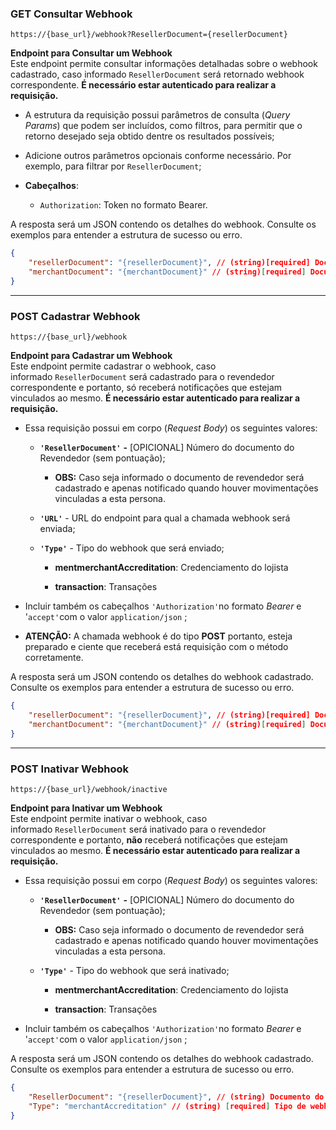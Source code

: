 
### GET Consultar Webhook
```
https://{base_url}/webhook?ResellerDocument={resellerDocument}
```

**Endpoint para Consultar um Webhook**  
Este endpoint permite consultar informações detalhadas sobre o webhook cadastrado, caso informado `ResellerDocument` será retornado webhook correspondente. **É necessário estar autenticado para realizar a requisição.**

- A estrutura da requisição possui parâmetros de consulta (_Query Params_) que podem ser incluídos, como filtros, para permitir que o retorno desejado seja obtido dentre os resultados possíveis;
    
- Adicione outros parâmetros opcionais conforme necessário. Por exemplo, para filtrar por `ResellerDocument`;
    
- **Cabeçalhos**:
    
    - `Authorization`: Token no formato Bearer.
    

A resposta será um JSON contendo os detalhes do webhook. Consulte os exemplos para entender a estrutura de sucesso ou erro.


```json
{
    "resellerDocument": "{resellerDocument}", // (string)[required] Documento do Revendedor
    "merchantDocument": "{merchantDocument}" // (string)[required] Documento do Lojista
}
```


---
### POST Cadastrar Webhook
```
https://{base_url}/webhook
```

**Endpoint para Cadastrar um Webhook**  
Este endpoint permite cadastrar o webhook, caso informado `ResellerDocument` será cadastrado para o revendedor correspondente e portanto, só receberá notificações que estejam vinculados ao mesmo. **É necessário estar autenticado para realizar a requisição.**

- Essa requisição possui em corpo (_Request Body_) os seguintes valores:
    
    - **`'ResellerDocument'`** **-** [OPICIONAL] Número do documento do Revendedor (sem pontuação);
        
        - **OBS:** Caso seja informado o documento de revendedor será cadastrado e apenas notificado quando houver movimentações vinculadas a esta persona.
        
    - **`'URL'`** - URL do endpoint para qual a chamada webhook será enviada;
        
    - **`'Type'`** - Tipo do webhook que será enviado;
        
        - **mentmerchantAccreditation**: Credenciamento do lojista
            
        - **transaction**: Transações
            
        
    
- Incluir também os cabeçalhos `'Authorization'`no formato _Bearer_ e '`accept'`com o valor `application/json` ;
    
- **ATENÇÃO:** A chamada webhook é do tipo **POST** portanto, esteja preparado e ciente que receberá está requisição com o método corretamente.
    

A resposta será um JSON contendo os detalhes do webhook cadastrado. Consulte os exemplos para entender a estrutura de sucesso ou erro.

```json
{
    "resellerDocument": "{resellerDocument}", // (string)[required] Documento do Revendedor
    "merchantDocument": "{merchantDocument}" // (string)[required] Documento do Lojista
}
```

---
### POST Inativar Webhook
```
https://{base_url}/webhook/inactive
```

**Endpoint para Inativar um Webhook**  
Este endpoint permite inativar o webhook, caso informado `ResellerDocument` será inativado para o revendedor correspondente e portanto, **não** receberá notificações que estejam vinculados ao mesmo. **É necessário estar autenticado para realizar a requisição.**

- Essa requisição possui em corpo (_Request Body_) os seguintes valores:
    
    - **`'ResellerDocument'`** **-** [OPICIONAL] Número do documento do Revendedor (sem pontuação);
        
        - **OBS:** Caso seja informado o documento de revendedor será cadastrado e apenas notificado quando houver movimentações vinculadas a esta persona.
        
    - **`'Type'`** - Tipo do webhook que será inativado;
        
        - **mentmerchantAccreditation**: Credenciamento do lojista
            
        - **transaction**: Transações
            
        
    
- Incluir também os cabeçalhos `'Authorization'`no formato _Bearer_ e '`accept'`com o valor `application/json` ;
    

A resposta será um JSON contendo os detalhes do webhook cadastrado. Consulte os exemplos para entender a estrutura de sucesso ou erro.

```json
{
    "ResellerDocument": "{resellerDocument}", // (string) Documento do Revendedor (sem pontuação)
    "Type": "merchantAccreditation" // (string) [required] Tipo de webhook (merchantAccreditation: Credenciamento do lojista | transaction: Transações)
}
```
